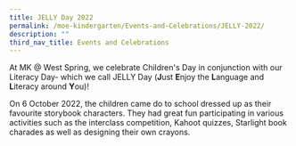 ```yaml
---
title: JELLY Day 2022
permalink: /moe-kindergarten/Events-and-Celebrations/JELLY-2022/
description: ""
third_nav_title: Events and Celebrations
---
```

At MK @ West Spring, we celebrate Children's Day in conjunction with our Literacy Day- which we call JELLY Day (**J**ust **E**njoy the **L**anguage and **L**iteracy around **Y**ou)!

On 6 October 2022, the children came do to school dressed up as their favourite storybook characters. They had great fun participating in various activities such as the interclass competition, Kahoot quizzes, Starlight book charades as well as designing their own crayons. 

